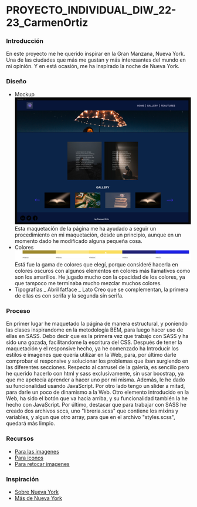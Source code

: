 # PROYECTO_INDIVIDUAL_DIW_22-23_CarmenOrtiz

### Introducción

En este proyecto me he querido inspirar en la Gran Manzana, Nueva York.
Una de las ciudades que más me gustan y más interesantes del mundo en mi opinión.
Y en está ocasión, me ha inspirado la noche de Nueva York.

### Diseño

- Mockup
  ![foto de cabecera](./img/imgProyecto.png)
  Esta maquetación de la página me ha ayudado a seguir un procedimiento en mi maquetación, desde un principio, aunque en un momento dado
  he modificado alguna pequeña cosa.
- Colores
  ![foto de cabecera](./img/colores.png)
  Está fue la gama de colores que elegí, porque consideré hacerla en colores oscuros con algunos elementos en colores más llamativos como son los amarillos.
  He jugado mucho con la opacidad de los colores, ya que tampoco me terminaba mucho mezclar muchos colores.
- Tipografías
  _ Abril fatface
  _ Lato
  Creo que se complementan, la primera de ellas es con serifa y la segunda sin serifa.

### Proceso

En primer lugar he maquetado la página de manera estructural, y poniendo las clases inspirandome en la metodología BEM, para luego hacer uso de ellas en SASS.
Debo decir que es la primera vez que trabajo con SASS y ha sido una gozada, facilitandome la escritura del CSS.
Después de tener la maquetación y el responsive hecho, ya he comenzado ha Introducir los estilos e imagenes que quería utilizar en la Web, para, por último darle
comprobar el responsive y solucionar los problemas que iban surgiendo en las diferentes secciones.
Respecto al carrusel de la galería, es sencillo pero he querido hacerlo con html y sass exclusivamente, sin usar boostrap, ya que me apetecía aprender a hacer uno por mi misma. Además, le he dado su funcionalidad usando JavaScript.
Por otro lado tengo un slider a mitad, para darle un poco de dinamismo a la Web.
Otro elemento introducido en la Web, ha sido el botón que va hacia arriba, y su funcionalidad también la he hecho con JavaScript.
Por último, destacar que para trabajar con SASS he creado dos archivos sccs, uno "libreria.scss" que contiene los mixins y variables, y algun que otro array, para que en el archivo "styles.scss", quedará más limpio.

### Recursos

- [Para las imagenes](https://www.pexels.com/search/mask/)
- [Para iconos](https://icons.getbootstrap.com/)
- [Para retocar imagenes](https://www.befunky.com/es/opciones/editor-de-fotos/)

### Inspiración

- [Sobre Nueva York](https://www.nuevayork.net/)
- [Más de Nueva York](https://es.nycgo.com/?cid=brandusa_website_nycpage_exploremore_20170511)
